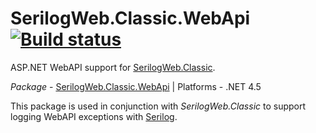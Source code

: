 # SerilogWeb.Classic.WebApi [![Build status](https://ci.appveyor.com/api/projects/status/np8pc8rde1kvj0h2/branch/master?svg=true)](https://ci.appveyor.com/project/serilog-web/classic-webapi/branch/master)

ASP.NET WebAPI support for [SerilogWeb.Classic](https://github.com/serilog-web/classic).

*Package* - <a href="https://www.nuget.org/packages/serilogweb.classic.webapi">SerilogWeb.Classic.WebApi</a> | Platforms - .NET 4.5

This package is used in conjunction with _SerilogWeb.Classic_ to support 
logging WebAPI exceptions with [Serilog](http://serilog.net).



